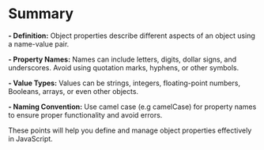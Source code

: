 # Summary

**- Definition:** Object properties describe different aspects of an object using a name-value pair.

**- Property Names:** Names can include letters, digits, dollar signs, and underscores. Avoid using quotation marks, hyphens, or other symbols.

**- Value Types:** Values can be strings, integers, floating-point numbers, Booleans, arrays, or even other objects.

**- Naming Convention:** Use camel case (e.g camelCase) for property names to ensure proper functionality and avoid errors.

These points will help you define and manage object properties effectively in JavaScript.
